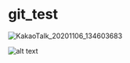# git_test
![KakaoTalk_20201106_134603683](https://user-images.githubusercontent.com/68882673/98327799-c11b1600-2037-11eb-836e-e393ab2f0900.jpg)

![alt text](https://github.com/ryukh1001/git_test/KakaoTalk_20201106_134603683.jpg?raw=true)

